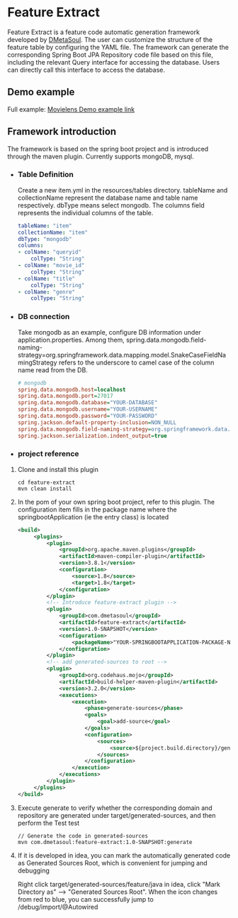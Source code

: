 # Feature Extract

Feature Extract is a feature code automatic generation framework developed by [DMetaSoul](https://www.dmetasoul.com/). The user can customize the structure of the feature table by configuring the YAML file. The framework can generate the corresponding Spring Boot JPA Repository code file based on this file, including the relevant Query interface for accessing the database. Users can directly call this interface to access the database.



## Demo example

Full example: [Movielens Demo example link](../../../demo/movielens/online/README.md)



## Framework introduction

The framework is based on the spring boot project and is introduced through the maven plugin. Currently supports mongoDB, mysql.

- ### Table Definition

    Create a new item.yml in the resources/tables directory. tableName and collectionName represent the database name and table name respectively. dbType means select mongodb. The columns field represents the individual columns of the table.

    ```yaml
    tableName: "item"
    collectionName: "item"
    dbType: "mongodb"
    columns:
    - colName: "queryid"
        colType: "String"
    - colName: "movie_id"
        colType: "String"
    - colName: "title"
        colType: "String"
    - colName: "genre"
        colType: "String"
    ```



- ### DB connection

  Take mongodb as an example, configure DB information under application.properties. Among them, spring.data.mongodb.field-naming-strategy=org.springframework.data.mapping.model.SnakeCaseFieldNamingStrategy refers to the underscore to camel case of the column name read from the DB.

    ```ini
    # mongodb
    spring.data.mongodb.host=localhost
    spring.data.mongodb.port=27017
    spring.data.mongodb.database="YOUR-DATABASE"
    spring.data.mongodb.username="YOUR-USERNAME"
    spring.data.mongodb.password="YOUR-PASSWORD"
    spring.jackson.default-property-inclusion=NON_NULL
    spring.data.mongodb.field-naming-strategy=org.springframework.data.mapping.model.SnakeCaseFieldNamingStrategy
    spring.jackson.serialization.indent_output=true
    ```



- ### project reference

1. Clone and install this plugin

   ```shell
   cd feature-extract
   mvn clean install
   ```
2. In the pom of your own spring boot project, refer to this plugin. The <packageName> configuration item fills in the package name where the springbootApplication (ie the entry class) is located
   ```xml
   <build>
        <plugins>
            <plugin>
                <groupId>org.apache.maven.plugins</groupId>
                <artifactId>maven-compiler-plugin</artifactId>
                <version>3.8.1</version>
                <configuration>
                    <source>1.8</source>
                    <target>1.8</target>
                </configuration>
            </plugin>
            <!-- Introduce feature-extract plugin -->
            <plugin>
                <groupId>com.dmetasoul</groupId>
                <artifactId>feature-extract</artifactId>
                <version>1.0-SNAPSHOT</version>
                <configuration>
                    <packageName>"YOUR-SPRINGBOOTAPPLICATION-PACKAGE-NAME"</packageName>
                </configuration>
            </plugin>
            <!-- add generated-sources to root -->
            <plugin>
                <groupId>org.codehaus.mojo</groupId>
                <artifactId>build-helper-maven-plugin</artifactId>
                <version>3.2.0</version>
                <executions>
                    <execution>
                        <phase>generate-sources</phase>
                        <goals>
                            <goal>add-source</goal>
                        </goals>
                        <configuration>
                            <sources>
                                <source>${project.build.directory}/generated-sources/feature/java</source>
                            </sources>
                        </configuration>
                    </execution>
                </executions>
            </plugin>
        </plugins>
   </build>
   ```
   
   
4. Execute generate to verify whether the corresponding domain and repository are generated under target/generated-sources, and then perform the Test test
   ```shell
   // Generate the code in generated-sources
   mvn com.dmetasoul:feature-extract:1.0-SNAPSHOT:generate
   ```

5. If it is developed in idea, you can mark the automatically generated code as Generated Sources Root, which is convenient for jumping and debugging

   Right click target/generated-sources/feature/java in idea, click "Mark Directory as" --> "Generated Sources Root".
   When the icon changes from red to blue, you can successfully jump to /debug/import/@Autowired